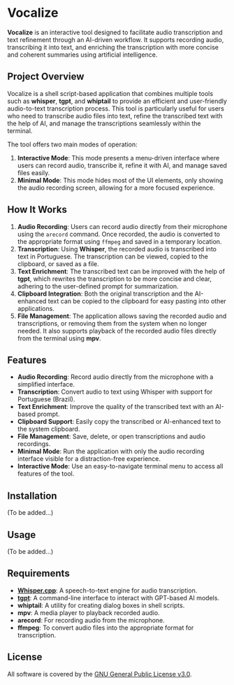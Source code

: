 # Vocalize

**Vocalize** is an interactive tool designed to facilitate audio transcription and text refinement through an AI-driven workflow. It supports recording audio, transcribing it into text, and enriching the transcription with more concise and coherent summaries using artificial intelligence.

## Project Overview

Vocalize is a shell script-based application that combines multiple tools such as **whisper**, **tgpt**, and **whiptail** to provide an efficient and user-friendly audio-to-text transcription process. This tool is particularly useful for users who need to transcribe audio files into text, refine the transcribed text with the help of AI, and manage the transcriptions seamlessly within the terminal.

The tool offers two main modes of operation:
1. **Interactive Mode**: This mode presents a menu-driven interface where users can record audio, transcribe it, refine it with AI, and manage saved files easily.
2. **Minimal Mode**: This mode hides most of the UI elements, only showing the audio recording screen, allowing for a more focused experience.

## How It Works

1. **Audio Recording**: Users can record audio directly from their microphone using the `arecord` command. Once recorded, the audio is converted to the appropriate format using `ffmpeg` and saved in a temporary location.
2. **Transcription**: Using **Whisper**, the recorded audio is transcribed into text in Portuguese. The transcription can be viewed, copied to the clipboard, or saved as a file.
3. **Text Enrichment**: The transcribed text can be improved with the help of **tgpt**, which rewrites the transcription to be more concise and clear, adhering to the user-defined prompt for summarization.
4. **Clipboard Integration**: Both the original transcription and the AI-enhanced text can be copied to the clipboard for easy pasting into other applications.
5. **File Management**: The application allows saving the recorded audio and transcriptions, or removing them from the system when no longer needed. It also supports playback of the recorded audio files directly from the terminal using **mpv**.

## Features

- **Audio Recording**: Record audio directly from the microphone with a simplified interface.
- **Transcription**: Convert audio to text using Whisper with support for Portuguese (Brazil).
- **Text Enrichment**: Improve the quality of the transcribed text with an AI-based prompt.
- **Clipboard Support**: Easily copy the transcribed or AI-enhanced text to the system clipboard.
- **File Management**: Save, delete, or open transcriptions and audio recordings.
- **Minimal Mode**: Run the application with only the audio recording interface visible for a distraction-free experience.
- **Interactive Mode**: Use an easy-to-navigate terminal menu to access all features of the tool.

## Installation

(To be added...)

## Usage

(To be added...)

## Requirements

- **[Whisper.cpp](https://github.com/ggerganov/whisper.cpp)**: A speech-to-text engine for audio transcription.
- **[tgpt](https://github.com/aandrew-me/tgpt)**: A command-line interface to interact with GPT-based AI models.
- **whiptail**: A utility for creating dialog boxes in shell scripts.
- **mpv**: A media player to playback recorded audio.
- **arecord**: For recording audio from the microphone.
- **ffmpeg**: To convert audio files into the appropriate format for transcription.

## License

All software is covered by the [GNU General Public License v3.0](https://www.gnu.org/licenses/gpl-3.0.en.html).

